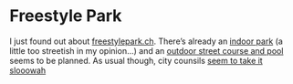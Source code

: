 # Freestyle Park

I just found out about [freestylepark.ch](http://www.freestylepark.ch/). There’s already an [indoor park](http://www.freestylepark.ch/de/freestylehalle/angebot.html) (a little too streetish in my opinion...) and an [outdoor street course and pool](http://www.freestylepark.ch/de/freestyle-park/einleitung.html) seems to be planned. As usual though, city counsils [seem to take it slooowah](http://www.stadt-zuerich.ch/content/ted/de/index/gsz/planung_u_bau/entwicklungs-_und_aufwertungsgebiete/allmend_brunau1/freestyleanlage.html)
